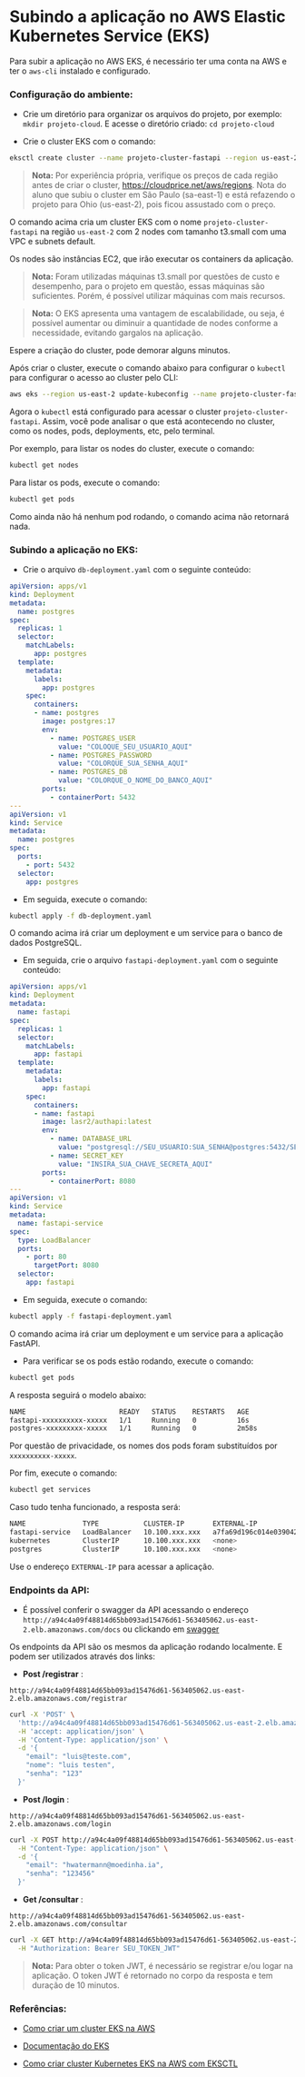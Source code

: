 # Subindo a aplicação no AWS Elastic Kubernetes Service (EKS)

Para subir a aplicação no AWS EKS, é necessário ter uma conta na AWS e ter o `aws-cli` instalado e configurado.

### **Configuração do ambiente:**

- Crie um diretório para organizar os arquivos do projeto, por exemplo: `mkdir projeto-cloud`. E acesse o diretório criado: `cd projeto-cloud`

- Crie o cluster EKS com o comando:

```bash
eksctl create cluster --name projeto-cluster-fastapi --region us-east-2 --nodes 2 --node-type t3.small
```
> **Nota:** Por experiência própria, verifique os preços de cada região antes de criar o cluster, https://cloudprice.net/aws/regions. Nota do aluno que subiu o cluster em São Paulo (sa-east-1) e está refazendo o projeto para Ohio (us-east-2), pois ficou assustado com o preço.

O comando acima cria um cluster EKS com o nome `projeto-cluster-fastapi` na região `us-east-2` com 2 nodes com tamanho t3.small com uma VPC e subnets default.

Os nodes são instâncias EC2, que irão executar os containers da aplicação.

> **Nota:** Foram utilizadas máquinas t3.small por questões de custo e desempenho, para o projeto em questão, essas máquinas são suficientes. Porém, é possível utilizar máquinas com mais recursos.

> **Nota:** O EKS apresenta uma vantagem de escalabilidade, ou seja, é possível aumentar ou diminuir a quantidade de nodes conforme a necessidade, evitando gargalos na aplicação.

Espere a criação do cluster, pode demorar alguns minutos.

Após criar o cluster, execute o comando abaixo para configurar o `kubectl` para configurar o acesso ao cluster pelo CLI:

```bash
aws eks --region us-east-2 update-kubeconfig --name projeto-cluster-fastapi
```

Agora o `kubectl` está configurado para acessar o cluster `projeto-cluster-fastapi`. Assim, você pode analisar o que está acontecendo no cluster, como os nodes, pods, deployments, etc, pelo terminal.

Por exemplo, para listar os nodes do cluster, execute o comando:

```bash
kubectl get nodes
```

Para listar os pods, execute o comando:

```bash
kubectl get pods
```

Como ainda não há nenhum pod rodando, o comando acima não retornará nada.

### **Subindo a aplicação no EKS:**

- Crie o arquivo `db-deployment.yaml` com o seguinte conteúdo:

```yaml
apiVersion: apps/v1
kind: Deployment
metadata:
  name: postgres
spec:
  replicas: 1
  selector:
    matchLabels:
      app: postgres
  template:
    metadata:
      labels:
        app: postgres
    spec:
      containers:
      - name: postgres
        image: postgres:17
        env:
          - name: POSTGRES_USER
            value: "COLOQUE_SEU_USUARIO_AQUI"
          - name: POSTGRES_PASSWORD
            value: "COLORQUE_SUA_SENHA_AQUI"
          - name: POSTGRES_DB
            value: "COLORQUE_O_NOME_DO_BANCO_AQUI"
        ports:
          - containerPort: 5432
---
apiVersion: v1
kind: Service
metadata:
  name: postgres
spec:
  ports:
    - port: 5432
  selector:
    app: postgres
```

- Em seguida, execute o comando:

```bash
kubectl apply -f db-deployment.yaml
```

O comando acima irá criar um deployment e um service para o banco de dados PostgreSQL.

- Em seguida, crie o arquivo `fastapi-deployment.yaml` com o seguinte conteúdo:

```yaml
apiVersion: apps/v1
kind: Deployment
metadata:
  name: fastapi
spec:
  replicas: 1
  selector:
    matchLabels:
      app: fastapi
  template:
    metadata:
      labels:
        app: fastapi
    spec:
      containers:
      - name: fastapi
        image: lasr2/authapi:latest
        env:
          - name: DATABASE_URL
            value: "postgresql://SEU_USUARIO:SUA_SENHA@postgres:5432/SEU_BANCO"
          - name: SECRET_KEY
            value: "INSIRA_SUA_CHAVE_SECRETA_AQUI"
        ports:
          - containerPort: 8080
---
apiVersion: v1
kind: Service
metadata:
  name: fastapi-service
spec:
  type: LoadBalancer
  ports:
    - port: 80
      targetPort: 8080
  selector:
    app: fastapi
```

- Em seguida, execute o comando:

```bash
kubectl apply -f fastapi-deployment.yaml
```

O comando acima irá criar um deployment e um service para a aplicação FastAPI.

- Para verificar se os pods estão rodando, execute o comando:

```bash
kubectl get pods
```

A resposta seguirá o modelo abaixo:

```bash
NAME                       READY   STATUS    RESTARTS   AGE
fastapi-xxxxxxxxxx-xxxxx   1/1     Running   0          16s
postgres-xxxxxxxxx-xxxxx   1/1     Running   0          2m58s
```

Por questão de privacidade, os nomes dos pods foram substituídos por `xxxxxxxxxx-xxxxx`.

Por fim, execute o comando:

```bash
kubectl get services
```

Caso tudo tenha funcionado, a resposta será:

```bash
NAME              TYPE           CLUSTER-IP       EXTERNAL-IP                                                              PORT(S)        AGE
fastapi-service   LoadBalancer   10.100.xxx.xxx   a7fa69d196c014e0390429e20fdb0087-758149223.us-east-2.elb.amazonaws.com   80:30309/TCP   2m27s
kubernetes        ClusterIP      10.100.xxx.xxx   <none>                                                                   443/TCP        23m
postgres          ClusterIP      10.100.xxx.xxx   <none>                                                                   5432/TCP       5m9s
```

Use o endereço `EXTERNAL-IP` para acessar a aplicação.

### **Endpoints da API:**

- É possível conferir o swagger da API acessando o endereço 
`http://a94c4a09f48814d65bb093ad15476d61-563405062.us-east-2.elb.amazonaws.com/docs` ou clickando em [swagger](http://a94c4a09f48814d65bb093ad15476d61-563405062.us-east-2.elb.amazonaws.com/docs)

Os endpoints da API são os mesmos da aplicação rodando localmente. E podem ser utilizados através dos links:

- **Post /registrar** : 

 `http://a94c4a09f48814d65bb093ad15476d61-563405062.us-east-2.elb.amazonaws.com/registrar`

 <!-- Curl Exemplo -->
```bash
curl -X 'POST' \
  'http://a94c4a09f48814d65bb093ad15476d61-563405062.us-east-2.elb.amazonaws.com/registrar' \
  -H 'accept: application/json' \
  -H 'Content-Type: application/json' \
  -d '{
    "email": "luis@teste.com",
    "nome": "luis testen",
    "senha": "123"
  }'
```

- **Post /login** : 

`http://a94c4a09f48814d65bb093ad15476d61-563405062.us-east-2.elb.amazonaws.com/login`

<!-- Curl Exemplo -->
```bash
curl -X POST http://a94c4a09f48814d65bb093ad15476d61-563405062.us-east-2.elb.amazonaws.com/login \
  -H "Content-Type: application/json" \
  -d '{
    "email": "hwatermann@moedinha.ia",
    "senha": "123456"
  }'
```

- **Get /consultar** : 

 `http://a94c4a09f48814d65bb093ad15476d61-563405062.us-east-2.elb.amazonaws.com/consultar`

<!-- Curl Exemplo -->
```bash
curl -X GET http://a94c4a09f48814d65bb093ad15476d61-563405062.us-east-2.elb.amazonaws.com/consultar \
  -H "Authorization: Bearer SEU_TOKEN_JWT"
```

> **Nota:** Para obter o token JWT, é necessário se registrar e/ou logar na aplicação. O token JWT é retornado no corpo da resposta e tem duração de 10 minutos.

### Referências:

- [Como criar um cluster EKS na AWS](https://eksctl.io/usage/creating-and-managing-clusters/)

- [Documentação do EKS](https://docs.aws.amazon.com/eks/latest/userguide/getting-started-eksctl.html)

- [Como criar cluster Kubernetes EKS na AWS com EKSCTL](https://sidneiweber.com.br/como-criar-cluster-kubernetes-eks-na-aws-com-eksctl/ )

